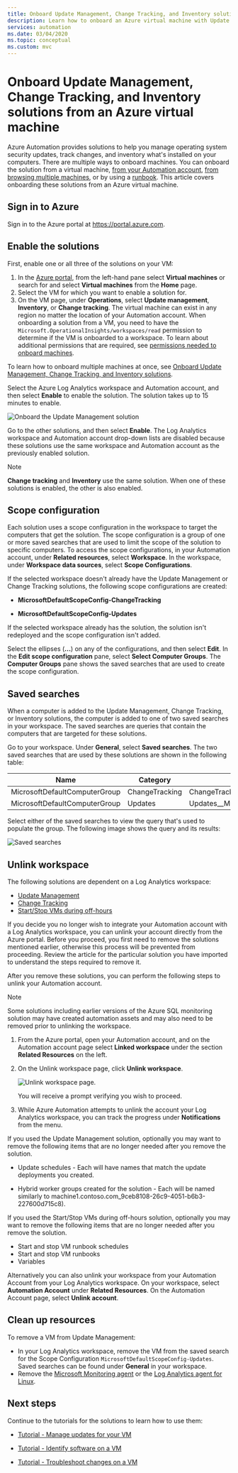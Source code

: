 ```yaml
---
title: Onboard Update Management, Change Tracking, and Inventory solutions from an Azure VM
description: Learn how to onboard an Azure virtual machine with Update Management, Change Tracking, and Inventory solutions that are part of Azure Automation.
services: automation
ms.date: 03/04/2020
ms.topic: conceptual
ms.custom: mvc
---
```


# Onboard Update Management, Change Tracking, and Inventory solutions from an Azure virtual machine

Azure Automation provides solutions to help you manage operating system security updates, track changes, and inventory what's installed on your computers. There are multiple ways to onboard machines. You can onboard the solution from a virtual machine, [from your Automation account](automation-onboard-solutions-from-automation-account.md), [from browsing multiple machines](automation-onboard-solutions-from-browse.md), or by using a [runbook](automation-onboard-solutions.md). This article covers onboarding these solutions from an Azure virtual machine.

## Sign in to Azure

Sign in to the Azure portal at https://portal.azure.com.

## Enable the solutions

First, enable one or all three of the solutions on your VM:

1. In the [Azure portal](https://portal.azure.com), from the left-hand pane select **Virtual machines** or search for and select **Virtual machines** from the **Home** page.
2. Select the VM for which you want to enable a solution for.
3. On the VM page, under **Operations**, select **Update management**, **Inventory**, or **Change tracking**. The virtual machine can exist in any region no matter the location of your Automation account. When onboarding a solution from a VM, you need to have the `Microsoft.OperationalInsights/workspaces/read` permission to determine if the VM is onboarded to a workspace. To learn about additional permissions that are required, see [permissions needed to onboard machines](automation-role-based-access-control.md#onboarding).

To learn how to onboard multiple machines at once, see [Onboard Update Management, Change Tracking, and Inventory solutions](automation-onboard-solutions-from-automation-account.md).

Select the Azure Log Analytics workspace and Automation account, and then select **Enable** to enable the solution. The solution takes up to 15 minutes to enable.

![Onboard the Update Management solution](media/automation-tutorial-update-management/manageupdates-update-enable.png)

Go to the other solutions, and then select **Enable**. The Log Analytics workspace and Automation account drop-down lists are disabled because these solutions use the same workspace and Automation account as the previously enabled solution.

> [!NOTE]
> **Change tracking** and **Inventory** use the same solution. When one of these solutions is enabled, the other is also enabled.

## Scope configuration

Each solution uses a scope configuration in the workspace to target the computers that get the solution. The scope configuration is a group of one or more saved searches that are used to limit the scope of the solution to specific computers. To access the scope configurations, in your Automation account, under **Related resources**, select **Workspace**. In the workspace, under **Workspace data sources**, select **Scope Configurations**.

If the selected workspace doesn't already have the Update Management or Change Tracking solutions, the following scope configurations are created:

* **MicrosoftDefaultScopeConfig-ChangeTracking**

* **MicrosoftDefaultScopeConfig-Updates**

If the selected workspace already has the solution, the solution isn't redeployed and the scope configuration isn't added.

Select the ellipses (**...**) on any of the configurations, and then select **Edit**. In the **Edit scope configuration** pane, select **Select Computer Groups**. The **Computer Groups** pane shows the saved searches that are used to create the scope configuration.

## Saved searches

When a computer is added to the Update Management, Change Tracking, or Inventory solutions, the computer is added to one of two saved searches in your workspace. The saved searches are queries that contain the computers that are targeted for these solutions.

Go to your workspace. Under **General**, select **Saved searches**. The two saved searches that are used by these solutions are shown in the following table:

|Name     |Category  |Alias  |
|---------|---------|---------|
|MicrosoftDefaultComputerGroup     |  ChangeTracking       | ChangeTracking__MicrosoftDefaultComputerGroup        |
|MicrosoftDefaultComputerGroup     | Updates        | Updates__MicrosoftDefaultComputerGroup         |

Select either of the saved searches to view the query that's used to populate the group. The following image shows the query and its results:

![Saved searches](media/automation-onboard-solutions-from-vm/logsearch.png)

## Unlink workspace

The following solutions are dependent on a Log Analytics workspace:

* [Update Management](automation-update-management.md)
* [Change Tracking](automation-change-tracking.md)
* [Start/Stop VMs during off-hours](automation-solution-vm-management.md)

If you decide you no longer wish to integrate your Automation account with a Log Analytics workspace, you can unlink your account directly from the Azure portal.  Before you proceed, you first need to remove the solutions mentioned earlier, otherwise this process will be prevented from proceeding. Review the article for the particular solution you have imported to understand the steps required to remove it.

After you remove these solutions, you can perform the following steps to unlink your Automation account.

> [!NOTE]
> Some solutions including earlier versions of the Azure SQL monitoring solution may have created automation assets and may also need to be removed prior to unlinking the workspace.

1. From the Azure portal, open your Automation account, and on the Automation account page  select **Linked workspace** under the section **Related Resources** on the left.

2. On the Unlink workspace page, click **Unlink workspace**.

   ![Unlink workspace page](media/automation-onboard-solutions-from-vm/automation-unlink-workspace-blade.png).

   You will receive a prompt verifying you wish to proceed.

3. While Azure Automation attempts to unlink the account your Log Analytics workspace, you can track the progress under **Notifications** from the menu.

If you used the Update Management solution, optionally you may want to remove the following items that are no longer needed after you remove the solution.

* Update schedules - Each will have names that match the update deployments you created.

* Hybrid worker groups created for the solution -  Each will be named similarly to machine1.contoso.com_9ceb8108-26c9-4051-b6b3-227600d715c8).

If you used the Start/Stop VMs during off-hours solution, optionally you may want to remove the following items that are no longer needed after you remove the solution.

* Start and stop VM runbook schedules
* Start and stop VM runbooks
* Variables

Alternatively you can also unlink your workspace from your Automation Account from your Log Analytics workspace. On your workspace, select **Automation Account** under **Related Resources**. On the Automation Account page, select **Unlink account**.

## Clean up resources

To remove a VM from Update Management:

* In your Log Analytics workspace, remove the VM from the saved search for the Scope Configuration `MicrosoftDefaultScopeConfig-Updates`. Saved searches can be found under **General** in your workspace.
* Remove the [Microsoft Monitoring agent](../azure-monitor/learn/quick-collect-windows-computer.md#clean-up-resources) or the [Log Analytics agent for Linux](../azure-monitor/learn/quick-collect-linux-computer.md#clean-up-resources).

## Next steps

Continue to the tutorials for the solutions to learn how to use them:

* [Tutorial - Manage updates for your VM](automation-tutorial-update-management.md)

* [Tutorial - Identify software on a VM](automation-tutorial-installed-software.md)

* [Tutorial - Troubleshoot changes on a VM](automation-tutorial-troubleshoot-changes.md)
